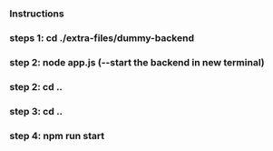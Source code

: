### Instructions
### steps 1: cd ./extra-files/dummy-backend
### step 2: node app.js (--start the backend in new terminal)
### step 2: cd ..
### step 3: cd ..
### step 4: npm run start 

